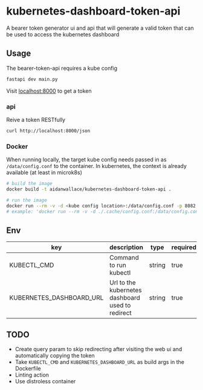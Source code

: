 # kubernetes-dashboard-token-api

A bearer token generator ui and api that will generate a valid token that can be used to access the kubernetes dashboard

## Usage

The bearer-token-api requires a kube config

```sh
fastapi dev main.py
```

Visit [localhost:8000](localhost:8000) to get a token

### api

Reive a token RESTfully

```sh
curl http://localhost:8000/json
```

### Docker

When running locally, the target kube config needs passed in as `/data/config.conf` to the container. In kubernetes, the context is already available (at least in microk8s)

```sh
# build the image
docker build -t aidanwallace/kubernetes-dashboard-token-api .

# run the image
docker run --rm -v -d <kube config location>:/data/config.conf -p 8082:80 aidanwallace/kubernetes-dashboard-token-api
# example: 'docker run --rm -v -d ./.cache/config.conf:/data/config.conf -p 8082:80 aidanwallace/kubernetes-dashboard-token-api'

```

## Env

| key                      | description                                      | type   | required | default |
| ------------------------ | ------------------------------------------------ | ------ | -------- | ------- |
| KUBECTL_CMD              | Command to run kubectl                           | string | true     |         |
| KUBERNETES_DASHBOARD_URL | Url to the kubernetes dashboard used to redirect | string | true     |         |

## TODO

- Create query param to skip redirecting after visiting the web ui and automatically copying the token
- Take `KUBECTL_CMD` and `KUBERNETES_DASHBOARD_URL` as build args in the Dockerfile
- Linting action
- Use distroless container
